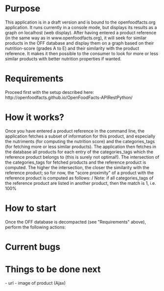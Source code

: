 <h1>Purpose</h1>
This application is in a draft version and is bound to the openfoodfacts.org application.
It runs currently in a console mode, but displays its results as a graph on localhost (web display).
After having entered a product reference (in the same way as in <it>www.openfoodfacts.org</it>), it will seek for similar products in the OFF database and display them on a graph based on their nutrition-score (grades A to E) and their similarity with the product reference.
It makes it then possible to the consumer to look for more or less similar products with better nutrition properties if wanted.

<h1>Requirements</h1>
Proceed first with the setup described here: http://openfoodfacts.github.io/OpenFoodFacts-APIRestPython/

<h1>How it works?</h1>
Once you have entered a product reference in the command line, the application fetches a subset of information for this product, and especially the <it>nutriments</it> (for computing the nutrition score) and the <it>categories_tags</it> (for fetching more or less similar products).
The application then fetches in the database all products for each entry of the <it>categories_tags</it> which the reference product belongs to (this is surely not optimal!). The intersection of the categories_tags for fetched products and the reference product is computed. The higher the intersection, the closer the similarity with the reference product; so for now, the "score proximity" of a product with the reference product is computed as follows:
<nb of intersected categories_tags of product X> / <nb of categories_tags of reference product>
Note: if all categories_tags of the reference product are listed in another product, then the match is 1, i.e. 100%

<h1>How to start</h1>
Once the OFF database is decompacted (see "Requirements" above), perform the following actions:


<h1>Current bugs</h1>

<h1>Things to be done next</h1>
- url
- image of product (Ajax)
